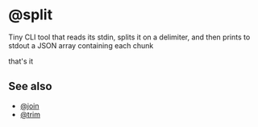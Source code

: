 # @split

Tiny CLI tool that reads its stdin, splits it on a delimiter, and then prints to stdout a JSON array containing each chunk

that's it

## See also

- [@join](https://github.com/suchipi/join)
- [@trim](https://github.com/suchipi/trim)
